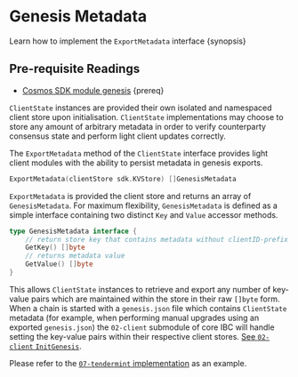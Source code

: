 <!--
order: 10
-->

# Genesis Metadata

Learn how to implement the `ExportMetadata` interface {synopsis}

## Pre-requisite Readings

- [Cosmos SDK module genesis](https://docs.cosmos.network/v0.47/building-modules/genesis) {prereq}

`ClientState` instances are provided their own isolated and namespaced client store upon initialisation. `ClientState` implementations may choose to store any amount of arbitrary metadata in order to verify counterparty consensus state and perform light client updates correctly. 

The `ExportMetadata` method of the `ClientState` interface provides light client modules with the ability to persist metadata in genesis exports. 

```go
ExportMetadata(clientStore sdk.KVStore) []GenesisMetadata
```

`ExportMetadata` is provided the client store and returns an array of `GenesisMetadata`. For maximum flexibility, `GenesisMetadata` is defined as a simple interface containing two distinct `Key` and `Value` accessor methods.

```go
type GenesisMetadata interface {
	// return store key that contains metadata without clientID-prefix
	GetKey() []byte
	// returns metadata value
	GetValue() []byte
}
```

This allows `ClientState` instances to retrieve and export any number of key-value pairs which are maintained within the store in their raw `[]byte` form. 
When a chain is started with a `genesis.json` file which contains `ClientState` metadata (for example, when performing manual upgrades using an exported `genesis.json`) the `02-client` submodule of core IBC will handle setting the key-value pairs within their respective client stores. [See `02-client` `InitGenesis`](https://github.com/cosmos/ibc-go/blob/02-client-refactor-beta1/modules/core/02-client/genesis.go#L18-L22).

Please refer to the [`07-tendermint` implementation](https://github.com/cosmos/ibc-go/blob/02-client-refactor-beta1/modules/light-clients/07-tendermint/genesis.go#L12) as an example.
